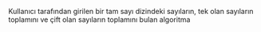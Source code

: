 Kullanıcı tarafından girilen bir tam sayı dizindeki sayıların, tek olan sayıların toplamını ve çift olan sayıların toplamını bulan algoritma
